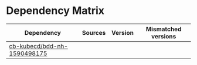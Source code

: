 # Dependency Matrix

Dependency | Sources | Version | Mismatched versions
---------- | ------- | ------- | -------------------
[cb-kubecd/bdd-nh-1590498175](https://github.com/cb-kubecd/bdd-nh-1590498175.git) |  | []() | 
